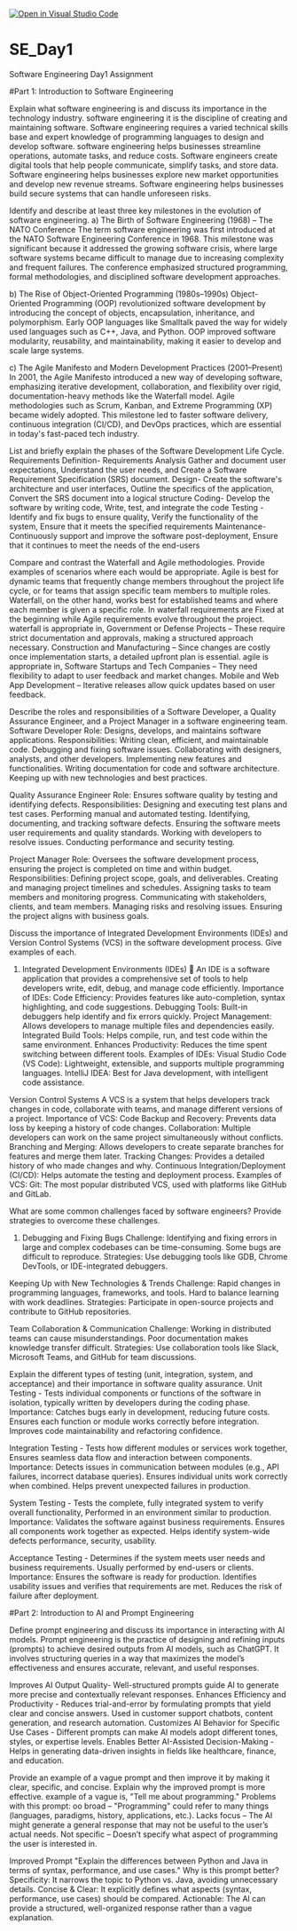 [![Open in Visual Studio Code](https://classroom.github.com/assets/open-in-vscode-2e0aaae1b6195c2367325f4f02e2d04e9abb55f0b24a779b69b11b9e10269abc.svg)](https://classroom.github.com/online_ide?assignment_repo_id=18650271&assignment_repo_type=AssignmentRepo)
# SE_Day1
Software Engineering Day1 Assignment

#Part 1: Introduction to Software Engineering

Explain what software engineering is and discuss its importance in the technology industry.
software engineering it is the discipline of creating and maintaining software. Software engineering requires a varied technical skills base and expert knowledge of programming languages to design and develop software.
software engineering helps businesses streamline operations, automate tasks, and reduce costs. Software engineers create digital tools that help people communicate, simplify tasks, and store data. Software engineering helps businesses explore new market opportunities and develop new revenue streams. Software engineering helps businesses build secure systems that can handle unforeseen risks. 

Identify and describe at least three key milestones in the evolution of software engineering.
a) The Birth of Software Engineering (1968) – The NATO Conference
The term software engineering was first introduced at the NATO Software Engineering Conference in 1968.
This milestone was significant because it addressed the growing software crisis, where large software systems became difficult to manage due to increasing complexity and frequent failures. The conference emphasized structured programming, formal methodologies, and disciplined software development approaches.

b) The Rise of Object-Oriented Programming (1980s–1990s)
Object-Oriented Programming (OOP) revolutionized software development by introducing the concept of objects, encapsulation, inheritance, and polymorphism.
Early OOP languages like Smalltalk paved the way for widely used languages such as C++, Java, and Python.
OOP improved software modularity, reusability, and maintainability, making it easier to develop and scale large systems.

c) The Agile Manifesto and Modern Development Practices (2001–Present)
In 2001, the Agile Manifesto introduced a new way of developing software, emphasizing iterative development, collaboration, and flexibility over rigid, documentation-heavy methods like the Waterfall model. Agile methodologies such as Scrum, Kanban, and Extreme Programming (XP) became widely adopted.
This milestone led to faster software delivery, continuous integration (CI/CD), and DevOps practices, which are essential in today's fast-paced tech industry.

List and briefly explain the phases of the Software Development Life Cycle.
Requirements Definition- Requirements Analysis Gather and document user expectations, Understand the user needs, and Create a Software Requirement Specification (SRS) document. 
Design-  Create the software's architecture and user interfaces, Outline the specifics of the application, Convert the SRS document into a logical structure
Coding-  Develop the software by writing code, Write, test, and integrate the code
Testing - Identify and fix bugs to ensure quality, Verify the functionality of the system, Ensure that it meets the specified requirements
Maintenance- Continuously support and improve the software post-deployment, Ensure that it continues to meet the needs of the end-users 

Compare and contrast the Waterfall and Agile methodologies. Provide examples of scenarios where each would be appropriate.
Agile is best for dynamic teams that frequently change members throughout the project life cycle, or for teams that assign specific team members to multiple roles. Waterfall, on the other hand, works best for established teams and where each member is given a specific role. In waterfall requirements are Fixed at the beginning while Agile requirements evolve throughout the project.
waterfall is appropriate in, Government or Defense Projects – These require strict documentation and approvals, making a structured approach necessary.
Construction and Manufacturing – Since changes are costly once implementation starts, a detailed upfront plan is essential.
agile is appropriate in, Software Startups and Tech Companies – They need flexibility to adapt to user feedback and market changes.
Mobile and Web App Development – Iterative releases allow quick updates based on user feedback.

Describe the roles and responsibilities of a Software Developer, a Quality Assurance Engineer, and a Project Manager in a software engineering team.
Software Developer
Role: Designs, develops, and maintains software applications.
Responsibilities:
Writing clean, efficient, and maintainable code.
Debugging and fixing software issues.
Collaborating with designers, analysts, and other developers.
Implementing new features and functionalities.
Writing documentation for code and software architecture.
Keeping up with new technologies and best practices.

Quality Assurance Engineer 
Role: Ensures software quality by testing and identifying defects.
Responsibilities:
Designing and executing test plans and test cases.
Performing manual and automated testing.
Identifying, documenting, and tracking software defects.
Ensuring the software meets user requirements and quality standards.
Working with developers to resolve issues.
Conducting performance and security testing.

Project Manager
Role: Oversees the software development process, ensuring the project is completed on time and within budget.
Responsibilities:
Defining project scope, goals, and deliverables.
Creating and managing project timelines and schedules.
Assigning tasks to team members and monitoring progress.
Communicating with stakeholders, clients, and team members.
Managing risks and resolving issues.
Ensuring the project aligns with business goals.

Discuss the importance of Integrated Development Environments (IDEs) and Version Control Systems (VCS) in the software development process. Give examples of each.
1. Integrated Development Environments (IDEs) 🚀
An IDE is a software application that provides a comprehensive set of tools to help developers write, edit, debug, and manage code efficiently.
Importance of IDEs:
Code Efficiency: Provides features like auto-completion, syntax highlighting, and code suggestions.
Debugging Tools: Built-in debuggers help identify and fix errors quickly.
Project Management: Allows developers to manage multiple files and dependencies easily.
Integrated Build Tools: Helps compile, run, and test code within the same environment.
Enhances Productivity: Reduces the time spent switching between different tools.
 Examples of IDEs: Visual Studio Code (VS Code): Lightweight, extensible, and supports multiple programming languages.
IntelliJ IDEA: Best for Java development, with intelligent code assistance.

Version Control Systems
A VCS is a system that helps developers track changes in code, collaborate with teams, and manage different versions of a project.
 Importance of VCS:
Code Backup and Recovery: Prevents data loss by keeping a history of code changes.
Collaboration: Multiple developers can work on the same project simultaneously without conflicts.
Branching and Merging: Allows developers to create separate branches for features and merge them later.
Tracking Changes: Provides a detailed history of who made changes and why.
Continuous Integration/Deployment (CI/CD): Helps automate the testing and deployment process.
 Examples of VCS: Git: The most popular distributed VCS, used with platforms like GitHub and GitLab.


What are some common challenges faced by software engineers? Provide strategies to overcome these challenges.
1. Debugging and Fixing Bugs 
Challenge: Identifying and fixing errors in large and complex codebases can be time-consuming.
Some bugs are difficult to reproduce.
Strategies: Use debugging tools like GDB, Chrome DevTools, or IDE-integrated debuggers.

 Keeping Up with New Technologies & Trends 
Challenge: Rapid changes in programming languages, frameworks, and tools.
          Hard to balance learning with work deadlines.
Strategies: Participate in open-source projects and contribute to GitHub repositories.

Team Collaboration & Communication 
Challenge: Working in distributed teams can cause misunderstandings.
           Poor documentation makes knowledge transfer difficult.
Strategies: Use collaboration tools like Slack, Microsoft Teams, and GitHub for team discussions.

Explain the different types of testing (unit, integration, system, and acceptance) and their importance in software quality assurance.
 Unit Testing - Tests individual components or functions of the software in isolation, typically written by developers during the coding phase.
Importance:
 Catches bugs early in development, reducing future costs.
 Ensures each function or module works correctly before integration.
 Improves code maintainability and refactoring confidence.

 Integration Testing - Tests how different modules or services work together, Ensures seamless data flow and interaction between components.
Importance:
Detects issues in communication between modules (e.g., API failures, incorrect database queries).
Ensures individual units work correctly when combined.
Helps prevent unexpected failures in production.

System Testing - Tests the complete, fully integrated system to verify overall functionality, Performed in an environment similar to production.
Importance:
 Validates the software against business requirements.
 Ensures all components work together as expected.
 Helps identify system-wide defects performance, security, usability.

 Acceptance Testing - Determines if the system meets user needs and business requirements. Usually performed by end-users or clients.
Importance:
 Ensures the software is ready for production.
 Identifies usability issues and verifies that requirements are met.
 Reduces the risk of failure after deployment.

#Part 2: Introduction to AI and Prompt Engineering


Define prompt engineering and discuss its importance in interacting with AI models.
Prompt engineering is the practice of designing and refining inputs (prompts) to achieve desired outputs from AI models, such as ChatGPT. It involves structuring queries in a way that maximizes the model’s effectiveness and ensures accurate, relevant, and useful responses.

Improves AI Output Quality- Well-structured prompts guide AI to generate more precise and contextually relevant responses.
 Enhances Efficiency and Productivity - Reduces trial-and-error by formulating prompts that yield clear and concise answers. Used in customer support chatbots, content generation, and research automation.
Customizes AI Behavior for Specific Use Cases - Different prompts can make AI models adopt different tones, styles, or expertise levels.
 Enables Better AI-Assisted Decision-Making - Helps in generating data-driven insights in fields like healthcare, finance, and education.

Provide an example of a vague prompt and then improve it by making it clear, specific, and concise. Explain why the improved prompt is more effective.
example of a vague is, "Tell me about programming."
Problems with this prompt:
oo broad – "Programming" could refer to many things (languages, paradigms, history, applications, etc.).
Lacks focus – The AI might generate a general response that may not be useful to the user’s actual needs.
Not specific – Doesn’t specify what aspect of programming the user is interested in.

Improved Prompt
"Explain the differences between Python and Java in terms of syntax, performance, and use cases."
Why is this prompt better?
 Specificity: It narrows the topic to Python vs. Java, avoiding unnecessary details.
 Concise & Clear: It explicitly defines what aspects (syntax, performance, use cases) should be compared.
 Actionable: The AI can provide a structured, well-organized response rather than a vague explanation.

